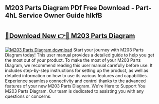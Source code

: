 ## M203 Parts Diagram PDf Free Download - Part-4hL Service Owner Guide hlkfB

# <h2><a href="http://dfo49p.blite.top/?on=M203+Parts+Diagram">🔗Download New 👉🔴 M203 Parts Diagram</a></h2>

[![M203 Parts Diagram download](https://i.imgur.com/lujVjoI.png)](http://dfo49p.blite.top/?on=M203+Parts+Diagram)
Start your journey with M203 Parts Diagram today! This user manual provides a detailed guide to help you get the most out of your product. To make the most of your M203 Parts Diagram, we recommend reading this user manual carefully before use. It includes step-by-step instructions for setting up the product, as well as detailed information on how to use its various features and capabilities. Experience seamless connectivity and control thanks to the advanced features of your new M203 Parts Diagram. We're Here to Support You M203 Parts Diagram. Our team is dedicated to assisting you with any questions or concerns.
